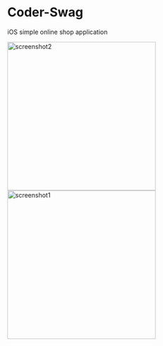 # Coder-Swag
iOS simple online shop application

<img width="336" alt="screenshot2" src="https://user-images.githubusercontent.com/29502126/90007311-626c1900-dc4f-11ea-9f8c-6578fa5f34ff.png"><img width="336" alt="screenshot1" src="https://user-images.githubusercontent.com/29502126/90007321-65ffa000-dc4f-11ea-93e1-5de16a2507dd.png">
